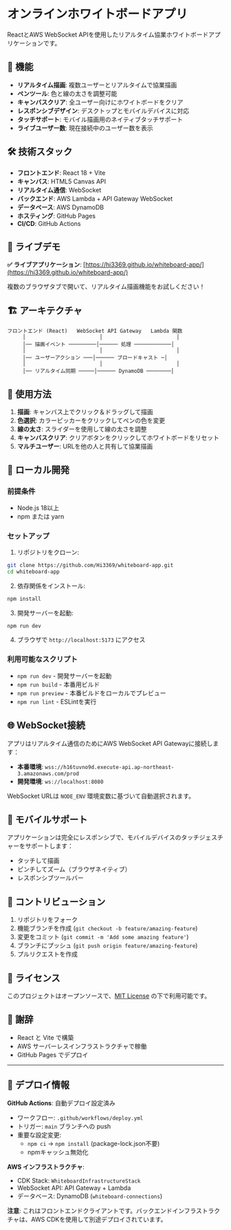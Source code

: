 # オンラインホワイトボードアプリ

ReactとAWS WebSocket APIを使用したリアルタイム協業ホワイトボードアプリケーションです。

## 🎨 機能

- **リアルタイム描画**: 複数ユーザーとリアルタイムで協業描画
- **ペンツール**: 色と線の太さを調整可能
- **キャンバスクリア**: 全ユーザー向けにホワイトボードをクリア
- **レスポンシブデザイン**: デスクトップとモバイルデバイスに対応
- **タッチサポート**: モバイル描画用のネイティブタッチサポート
- **ライブユーザー数**: 現在接続中のユーザー数を表示

## 🛠️ 技術スタック

- **フロントエンド**: React 18 + Vite
- **キャンバス**: HTML5 Canvas API
- **リアルタイム通信**: WebSocket
- **バックエンド**: AWS Lambda + API Gateway WebSocket
- **データベース**: AWS DynamoDB
- **ホスティング**: GitHub Pages
- **CI/CD**: GitHub Actions

## 🚀 ライブデモ

**✅ ライブアプリケーション**: [https://hi3369.github.io/whiteboard-app/](https://hi3369.github.io/whiteboard-app/)

複数のブラウザタブで開いて、リアルタイム描画機能をお試しください！

## 🏗️ アーキテクチャ

```
フロントエンド (React)   WebSocket API Gateway   Lambda 関数
     │                        │                        │
     │── 描画イベント ─────────│────── 処理 ────────────│
     │                        │                        │
     │── ユーザーアクション ───│────── ブロードキャスト ─│
     │                        │                        │
     │── リアルタイム同期 ─────│────── DynamoDB ────────│
```

## 🎯 使用方法

1. **描画**: キャンバス上でクリック＆ドラッグして描画
2. **色選択**: カラーピッカーをクリックしてペンの色を変更
3. **線の太さ**: スライダーを使用して線の太さを調整
4. **キャンバスクリア**: クリアボタンをクリックしてホワイトボードをリセット
5. **マルチユーザー**: URLを他の人と共有して協業描画

## 🔧 ローカル開発

### 前提条件

- Node.js 18以上
- npm または yarn

### セットアップ

1. リポジトリをクローン:
```bash
git clone https://github.com/Hi3369/whiteboard-app.git
cd whiteboard-app
```

2. 依存関係をインストール:
```bash
npm install
```

3. 開発サーバーを起動:
```bash
npm run dev
```

4. ブラウザで `http://localhost:5173` にアクセス

### 利用可能なスクリプト

- `npm run dev` - 開発サーバーを起動
- `npm run build` - 本番用ビルド
- `npm run preview` - 本番ビルドをローカルでプレビュー
- `npm run lint` - ESLintを実行

## 🌐 WebSocket接続

アプリはリアルタイム通信のためにAWS WebSocket API Gatewayに接続します：
- **本番環境**: `wss://h16tuvno9d.execute-api.ap-northeast-3.amazonaws.com/prod`
- **開発環境**: `ws://localhost:8080`

WebSocket URLは `NODE_ENV` 環境変数に基づいて自動選択されます。

## 📱 モバイルサポート

アプリケーションは完全にレスポンシブで、モバイルデバイスのタッチジェスチャーをサポートします：
- タッチして描画
- ピンチしてズーム（ブラウザネイティブ）
- レスポンシブツールバー

## 🤝 コントリビューション

1. リポジトリをフォーク
2. 機能ブランチを作成 (`git checkout -b feature/amazing-feature`)
3. 変更をコミット (`git commit -m 'Add some amazing feature'`)
4. ブランチにプッシュ (`git push origin feature/amazing-feature`)
5. プルリクエストを作成

## 📄 ライセンス

このプロジェクトはオープンソースで、[MIT License](LICENSE) の下で利用可能です。

## 🙏 謝辞

- React と Vite で構築
- AWS サーバーレスインフラストラクチャで稼働
- GitHub Pages でデプロイ

---

## 🔧 デプロイ情報

**GitHub Actions**: 自動デプロイ設定済み
- ワークフロー: `.github/workflows/deploy.yml`
- トリガー: `main` ブランチへの push
- 重要な設定変更:
  - `npm ci` → `npm install` (package-lock.json不要)
  - npmキャッシュ無効化

**AWS インフラストラクチャ**: 
- CDK Stack: `WhiteboardInfrastructureStack`
- WebSocket API: API Gateway + Lambda
- データベース: DynamoDB (`whiteboard-connections`)

**注意**: これはフロントエンドクライアントです。バックエンドインフラストラクチャは、AWS CDKを使用して別途デプロイされています。